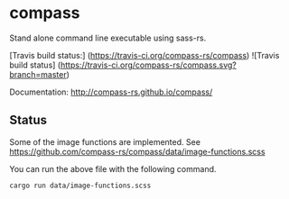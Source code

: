 compass
===


Stand alone command line executable using sass-rs.

[Travis build status:] (https://travis-ci.org/compass-rs/compass) ![Travis build status]
(https://travis-ci.org/compass-rs/compass.svg?branch=master)

Documentation: http://compass-rs.github.io/compass/

Status
------

Some of the image functions are implemented. See https://github.com/compass-rs/compass/data/image-functions.scss

You can run the above file with the following command.

```
cargo run data/image-functions.scss
```

